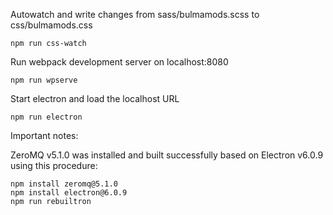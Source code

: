 Autowatch and write changes from sass/bulmamods.scss to css/bulmamods.css

```
npm run css-watch
```

Run webpack development server on localhost:8080

```
npm run wpserve
```

Start electron and load the localhost URL

```
npm run electron
```

Important notes:

ZeroMQ v5.1.0 was installed and built successfully based on Electron v6.0.9 using this procedure:

```
npm install zeromq@5.1.0
npm install electron@6.0.9
npm run rebuiltron
```
